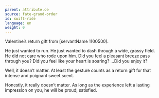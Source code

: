 ```yaml
---
parent: attribute.ce
source: fate-grand-order
id: swift-ride
language: en
weight: 0
---
```


Valentine’s return gift from [servantName 1100500].

He just wanted to run. He just wanted to dash through a wide, grassy field.
He did not care who rode upon him.
Did you feel a pleasant breeze pass through you?
Did you feel like your heart is soaring?
…Did you enjoy it?

Well, it doesn’t matter.
At least the gesture counts as a return gift for that intense and poignant sweet scent.

Honestly, it really doesn’t matter.
As long as the experience left a lasting impression on you, he will be proud, satisfied.
